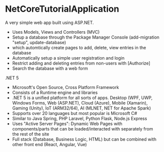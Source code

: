 # NetCoreTutorialApplication
A very simple web app built using ASP.NET. 
- Uses Models, Views and Controllers (MVC)
- Setup a database through the Package Manager Console (add-migration "setup", update-database)
- which automtically create pages to add, delete, view entries in the database
- Automatically setup a simple user registration and login
- Restrict adding and deleting entries from non-users with [Authorize]
- Search the database with a web form

.NET 5
- Microsoft's Open Source, Cross Platform Framework
- Consists of a Runtime engine and libraries
- .NET 5 is a unified platform for all sorts of apps. Desktop (WPF, UWP, Windows Forms, Web (ASP.NET), Cloud (Azure), Mobile (Xamarin), Gaming (Unity), IoT (ARM32/64), AI (MLNET, NET for Apache Spark)
- Supports over 20 languages but most popular is Microsoft C#
- Similar to Java Spring, PHP Laravel, Python Flask, Node.js Express
- Uses "Active Server Pages": Dynamic Web Pages with components/parts that can be loaded/interacted with separately from the rest of the site
- Full stack (Database, Business Logic, HTML) but can be combined with other front end (React, Angular, Vue)
